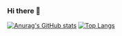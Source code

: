 ### Hi there 👋
[![Anurag's GitHub stats](https://github-readme-stats.vercel.app/api?username=hurttttr)](https://github.com/anuraghazra/github-readme-stats)
[![Top Langs](https://github-readme-stats.vercel.app/api/top-langs/?username=hurttttr)](https://github.com/anuraghazra/github-readme-stats)
